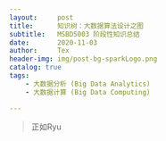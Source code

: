 ```yaml
---
layout:     post
title:      知识树：大数据算法设计之图
subtitle:   MSBD5003 阶段性知识总结
date:       2020-11-03
author:     Tex
header-img: img/post-bg-sparkLogo.png
catalog: true
tags:
    - 大数据分析 (Big Data Analytics)
    - 大数据计算 (Big Data Computing)

---
```


>正如Ryu

